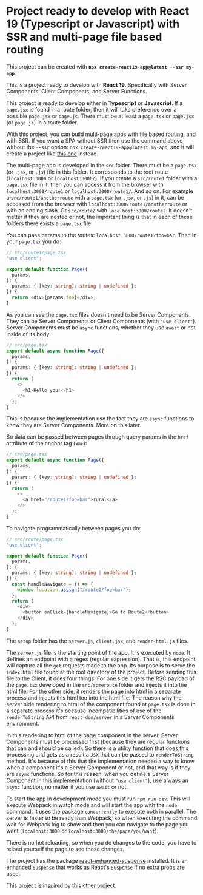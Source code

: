 # Project ready to develop with React 19 (Typescript or Javascript) with SSR and multi-page file based routing

This project can be created with **`npx create-react19-app@latest --ssr my-app`**.

This is a project ready to develop with **React 19**. Specifically with Server Components, Client Components, and Server Functions.

This project is ready to develop either in **Typescript** or **Javascript**. If a `page.tsx` is found in a route folder, then it will take preference over a possible `page.jsx` or `page.js`. There must be at least a `page.tsx` or `page.jsx` (or `page.js`) in a route folder.

With this project, you can build multi-page apps with file based routing, and with SSR. If you want a SPA without SSR then use the command above without the `--ssr` option: `npx create-react19-app@latest my-app`, and it will create a project like [this one](https://github.com/roggc/react19) instead.

The multi-page app is developed in the `src` folder. There must be a `page.tsx` (or `.jsx`, or `.js`) file in this folder. It corresponds to the root route (`localhost:3000` or `localhost:3000/`). If you create a `src/route1` folder with a `page.tsx` file in it, then you can access it from the browser with `localhost:3000/route1` or `localhost:3000/route1/`. And so on. For example a `src/route1/anotherroute` with a `page.tsx` (or `.jsx`, or `.js`) in it, can be accessed from the browser with `localhost:3000/route1/anotherroute` or with an ending slash. Or `src/route2` with `localhost:3000/route2`. It doesn't matter if they are nested or not, the important thing is that in each of these folders there exists a `page.tsx` file.

You can pass params to the routes: `localhost:3000/route1?foo=bar`. Then in your `page.tsx` you do:

```typescript
// src/route1/page.tsx
"use client";

export default function Page({
  params,
}: {
  params: { [key: string]: string | undefined };
}) {
  return <div>{params.foo}</div>;
}
```

As you can see the `page.tsx` files doesn't need to be Server Components. They can be Server Components or Client Components (with `"use client"`). Server Components must be `async` functions, whether they use `await` or not inside of its body:

```typescript
// src/page.tsx
export default async function Page({
  params,
}: {
  params: { [key: string]: string | undefined };
}) {
  return (
    <>
      <h1>Hello you!</h1>
    </>
  );
}
```

This is because the implementation use the fact they are `async` functions to know they are Server Components. More on this later.

So data can be passed between pages through query params in the `href` attribute of the anchor tag (`<a>`):

```typescript
// src/page.tsx
export default async function Page({
  params,
}: {
  params: { [key: string]: string | undefined };
}) {
  return (
    <>
      <a href="/route1?foo=bar">rural</a>
    </>
  );
}
```

To navigate programmatically between pages you do:

```typescript
// src/route/page.tsx
"use client";

export default function Page({
  params,
}: {
  params: { [key: string]: string | undefined };
}) {
  const handleNavigate = () => {
    window.location.assign("/route2?foo=bar");
  };
  return (
    <div>
      <button onClick={handleNavigate}>Go to Route2</button>
    </div>
  );
}
```

The `setup` folder has the `server.js`, `client.jsx`, and `render-html.js` files.

The `server.js` file is the starting point of the app. It is executed by `node`. It defines an endpoint with a regex (regular expression). That is, this endpoint will capture all the `get` requests made to the app. Its purpose is to serve the `index.html` file found at the root directory of the project. Before sending this file to the Client, it does four things. For one side it gets the RSC payload of the `page.tsx` developed in the `src/someroute` folder and injects it into the html file. For the other side, it renders the page into html in a separate process and injects this html too into the html file. The reason why the server side rendering to html of the component found at `page.tsx` is done in a separate process it's because incompatibilities of use of the `renderToString` API from `react-dom/server` in a Server Components environment.

In this rendering to html of the page component in the server, Server Components must be processed first (because they are regular functions that can and should be called). So there is a utility function that does this processing and gets as a result a `JSX` that can be passed to `renderToString` method. It's because of this that the implementation needed a way to know when a component it's a Server Component or not, and that way is if they are `async` functions. So for this reason, when you define a Server Component in this implementation (without `"use client"`), use always an `async` function, no matter if you use `await` or not.

To start the app in development mode you must run `npm run dev`. This will execute Webpack in watch mode and will start the app with the `node` command. It uses the package `concurrently` to execute both in parallel. The server is faster to be ready than Webpack, so when executing the command wait for Webpack log to show and then you can navigate to the page you want (`localhost:3000` or `localhost:3000/the/page/you/want`).

There is no hot reloading, so when you do changes to the code, you have to reload yourself the page to see those changes.

The project has the package [react-enhanced-suspense](https://www.npmjs.com/package/react-enhanced-suspense) installed. It is an enhanced `Suspense` that works as React's `Suspense` if no extra props are used.

This project is inspired by [this other project](https://github.com/adamjberg/react-server-components).
